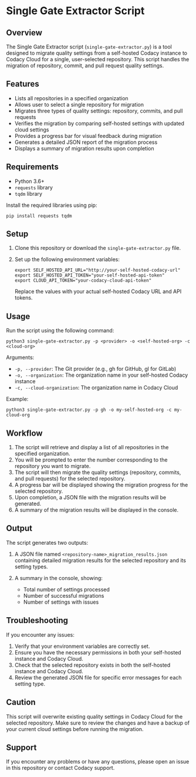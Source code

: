 # Single Gate Extractor Script

## Overview

The Single Gate Extractor script (`single-gate-extractor.py`) is a tool designed to migrate quality settings from a self-hosted Codacy instance to Codacy Cloud for a single, user-selected repository. This script handles the migration of repository, commit, and pull request quality settings.

## Features

- Lists all repositories in a specified organization
- Allows user to select a single repository for migration
- Migrates three types of quality settings: repository, commits, and pull requests
- Verifies the migration by comparing self-hosted settings with updated cloud settings
- Provides a progress bar for visual feedback during migration
- Generates a detailed JSON report of the migration process
- Displays a summary of migration results upon completion

## Requirements

- Python 3.6+
- `requests` library
- `tqdm` library

Install the required libraries using pip:

```
pip install requests tqdm
```

## Setup

1. Clone this repository or download the `single-gate-extractor.py` file.

2. Set up the following environment variables:

   ```
   export SELF_HOSTED_API_URL="http://your-self-hosted-codacy-url"
   export SELF_HOSTED_API_TOKEN="your-self-hosted-api-token"
   export CLOUD_API_TOKEN="your-codacy-cloud-api-token"
   ```

   Replace the values with your actual self-hosted Codacy URL and API tokens.

## Usage

Run the script using the following command:

```
python3 single-gate-extractor.py -p <provider> -o <self-hosted-org> -c <cloud-org>
```

Arguments:
- `-p, --provider`: The Git provider (e.g., gh for GitHub, gl for GitLab)
- `-o, --organization`: The organization name in your self-hosted Codacy instance
- `-c, --cloud-organization`: The organization name in Codacy Cloud

Example:
```
python3 single-gate-extractor.py -p gh -o my-self-hosted-org -c my-cloud-org
```

## Workflow

1. The script will retrieve and display a list of all repositories in the specified organization.
2. You will be prompted to enter the number corresponding to the repository you want to migrate.
3. The script will then migrate the quality settings (repository, commits, and pull requests) for the selected repository.
4. A progress bar will be displayed showing the migration progress for the selected repository.
5. Upon completion, a JSON file with the migration results will be generated.
6. A summary of the migration results will be displayed in the console.

## Output

The script generates two outputs:

1. A JSON file named `<repository-name>_migration_results.json` containing detailed migration results for the selected repository and its setting types.

2. A summary in the console, showing:
   - Total number of settings processed
   - Number of successful migrations
   - Number of settings with issues

## Troubleshooting

If you encounter any issues:

1. Verify that your environment variables are correctly set.
2. Ensure you have the necessary permissions in both your self-hosted instance and Codacy Cloud.
3. Check that the selected repository exists in both the self-hosted instance and Codacy Cloud.
4. Review the generated JSON file for specific error messages for each setting type.

## Caution

This script will overwrite existing quality settings in Codacy Cloud for the selected repository. Make sure to review the changes and have a backup of your current cloud settings before running the migration.

## Support

If you encounter any problems or have any questions, please open an issue in this repository or contact Codacy support.